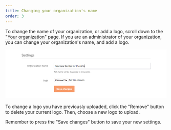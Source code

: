 ```yaml
---
title: Changing your organization's name
order: 3
---
```


To change the name of your organization, or add a logo, scroll down to the ["Your organization" page](https://dashboard.dobt.co/organization/). If you are an administrator of your organization, you can change your organization's name, and add a logo.

![Changing your organization's settings](../images/organization_settings.png)

To change a logo you have previously uploaded, click the "Remove" button to delete your current logo. Then, choose a new logo to upload.

Remember to press the "Save changes" button to save your new settings.
